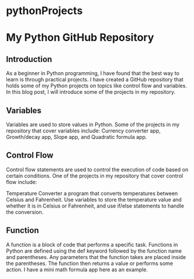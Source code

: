 # pythonProjects
# My Python GitHub Repository

## Introduction

As a beginner in Python programming, I have found that the best way to learn is through practical projects. I have created a GitHub repository that holds some of my Python projects on topics like control flow and variables. In this blog post, I will introduce some of the projects in my repository.

## Variables

Variables are used to store values in Python. Some of the projects in my repository that cover variables include:
Currency converter app, Growth/decay app, Slope app, and Quadratic formula app.
## Control Flow

Control flow statements are used to control the execution of code based on certain conditions. One of the projects in my repository that cover control flow include:

Temperature Converter a program that converts temperatures between Celsius and Fahrenheit. Use variables to store the temperature value and whether it is in Celsius or Fahrenheit, and use if/else statements to handle the conversion.

## Function
A function is a block of code that performs a specific task. Functions in Python are defined using the def keyword followed by the function name and parentheses. Any parameters that the function takes are placed inside the parentheses. The function then returns a value or performs some action. I have a mini math formula app here as an example.
